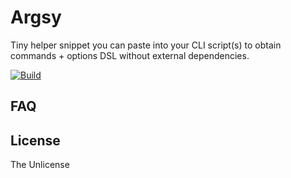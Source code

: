 # Argsy

Tiny helper snippet you can paste into your CLI script(s) to obtain commands + options DSL without
external dependencies.

[![Build](https://travis-ci.org/kolotaev/argsy.svg?branch=master)](https://travis-ci.org/kolotaev/argsy)

## FAQ

## License
The Unlicense
